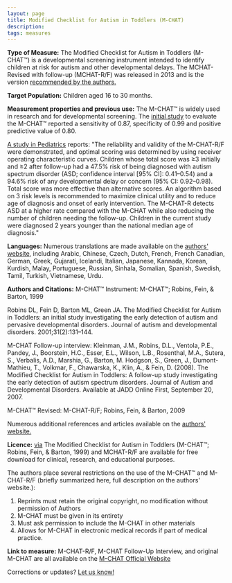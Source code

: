 ```yaml
---
layout: page
title: Modified Checklist for Autism in Toddlers (M-CHAT)
description:
tags: measures
---
```


**Type of Measure:**  The Modified Checklist for Autism in Toddlers (M-CHAT™) is a developmental screening instrument intended to identify children at risk for autism and other developmental delays.  The MCHAT-Revised with follow-up (MCHAT-R/F) was released in 2013 and is the version [recommended by the authors.](http://www.mchatscreen.com/Official_M-CHAT_Website.html)

**Target Population:** Children aged 16 to 30 months.

**Measurement properties and previous use:**  The M-CHAT™ is widely used in research and for developmental screening.  The [initial study](https://m-chat.org/_references/robins_jadd01.pdf) to evaluate the M-CHAT™ reported a sensitivity of 0.87, specificity of 0.99 and positive predictive value of 0.80.

[A study in Pediatrics](http://pediatrics.aappublications.org/content/early/2013/12/18/peds.2013-1813.abstract) reports: "The reliability and validity of the M-CHAT-R/F were demonstrated, and optimal scoring was determined by using receiver operating characteristic curves. Children whose total score was ≥3 initially and ≥2 after follow-up had a 47.5% risk of being diagnosed with autism spectrum disorder (ASD; confidence interval [95% CI]: 0.41–0.54) and a 94.6% risk of any developmental delay or concern (95% CI: 0.92–0.98). Total score was more effective than alternative scores. An algorithm based on 3 risk levels is recommended to maximize clinical utility and to reduce age of diagnosis and onset of early intervention. The M-CHAT-R detects ASD at a higher rate compared with the M-CHAT while also reducing the number of children needing the follow-up. Children in the current study were diagnosed 2 years younger than the national median age of diagnosis."

**Languages:** Numerous translations are made available on the [authors' website](http://www.mchatscreen.com/Official_M-CHAT_Website.html), including Arabic, Chinese, Czech, Dutch, French, French Canadian, German, Greek, Gujarati, Icelandi, Italian, Japanese, Kannada, Korean, Kurdish, Malay, Portuguese, Russian, Sinhala, Somalian, Spanish, Swedish, Tamil, Turkish, Vietnamese, Urdu. 

**Authors and Citations:**
M-CHAT™ Instrument:
M-CHAT™; Robins, Fein, & Barton, 1999

Robins DL, Fein D, Barton ML, Green JA. The Modified Checklist for Autism in Toddlers: an initial study investigating the early detection of autism and pervasive developmental disorders. Journal of autism and developmental disorders. 2001;31(2):131–144.

M-CHAT Follow-up interview:
Kleinman, J.M., Robins, D.L., Ventola, P.E., Pandey, J., Boorstein, H.C., Esser, E.L., Wilson, L.B., Rosenthal, M.A., Sutera, S., Verbalis, A.D., Marshia, G., Barton, M. Hodgson, S., Green, J., Dumont-Mathieu, T., Volkmar, F., Chawarska, K., Klin, A., & Fein, D. (2008). The Modified Checklist for Autism in Toddlers: A follow-up study investigating the early detection of autism spectrum disorders. Journal of Autism and Developmental Disorders. Available at JADD Online First, September 20, 2007.

M-CHAT™ Revised:
M-CHAT-R/F; Robins, Fein, & Barton, 2009

Numerous additional references and articles available on the [authors' website.](http://www.mchatscreen.com/Official_M-CHAT_Website.html)

**Licence:** [via](http://www.mchatscreen.com/Official_M-CHAT_Website.html) The Modified Checklist for Autism in Toddlers (M-CHAT™; Robins, Fein, & Barton, 1999) and MCHAT-R/F are available for free download for clinical, research, and educational purposes.

The authors place several restrictions on the use of the M-CHAT™ and M-CHAT-R/F (briefly summarized here, full description on the authors' website.):
1. Reprints must retain the original copyright, no modification without permission of Authors
2. M-CHAT must be given in its entirety
3. Must ask permission to include the M-CHAT in other materials
4. Allows for M-CHAT in electronic medical records if part of medical practice.

**Link to measure:**
M-CHAT-R/F, M-CHAT Follow-Up Interview, and original M-CHAT are all available on the 
[M-CHAT Official Website](http://www.mchatscreen.com/Official_M-CHAT_Website.html)

Corrections or updates? [Let us know!](https://www.mjmaenner.github.org/disabilitymeasures/contact)

